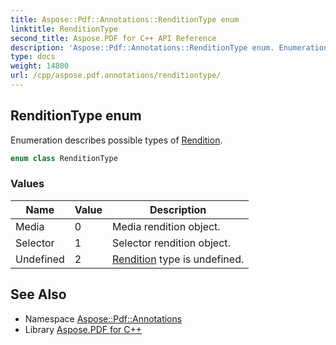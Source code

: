 ```yaml
---
title: Aspose::Pdf::Annotations::RenditionType enum
linktitle: RenditionType
second_title: Aspose.PDF for C++ API Reference
description: 'Aspose::Pdf::Annotations::RenditionType enum. Enumeration describes possible types of Rendition in C++.'
type: docs
weight: 14800
url: /cpp/aspose.pdf.annotations/renditiontype/
---
```

## RenditionType enum


Enumeration describes possible types of [Rendition](../rendition/).

```cpp
enum class RenditionType
```

### Values

| Name | Value | Description |
| --- | --- | --- |
| Media | 0 | Media rendition object. |
| Selector | 1 | Selector rendition object. |
| Undefined | 2 | [Rendition](../rendition/) type is undefined. |

## See Also

* Namespace [Aspose::Pdf::Annotations](../)
* Library [Aspose.PDF for C++](../../)
